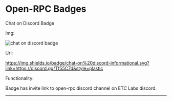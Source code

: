 # Open-RPC Badges

Chat on Discord Badge 

Img: 

![chat on discord badge](https://img.shields.io/badge/chat-on%20discord-informational.svg?link=https://discord.gg/Tf55C7d&style=plastic)

Url: 

https://img.shields.io/badge/chat-on%20discord-informational.svg?link=https://discord.gg/Tf55C7d&style=plastic

Functionality:

Badge has invite link to open-rpc discord channel on ETC Labs discord.

---

